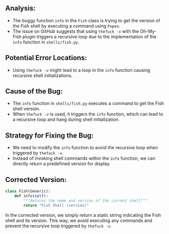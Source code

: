 ## Analysis:
- The buggy function `info` in the `Fish` class is trying to get the version of the Fish shell by executing a command using `Popen`.
- The issue on GitHub suggests that using `thefuck -v` with the Oh-My-Fish plugin triggers a recursive loop due to the implementation of the `info` function in `shells/fish.py`.

## Potential Error Locations:
- Using `thefuck -v` might lead to a loop in the `info` function causing recursive shell initializations.

## Cause of the Bug:
- The `info` function in `shells/fish.py` executes a command to get the Fish shell version.
- When `thefuck -v` is used, it triggers the `info` function, which can lead to a recursive loop and hang during shell initialization.

## Strategy for Fixing the Bug:
- We need to modify the `info` function to avoid the recursive loop when triggered by `thefuck -v`.
- Instead of invoking shell commands within the `info` function, we can directly return a predefined version for display. 

## Corrected Version:
```python
class Fish(Generic):
    def info(self):
        """Returns the name and version of the current shell"""
        return "Fish Shell (version)"
```

In the corrected version, we simply return a static string indicating the Fish shell and its version. This way, we avoid executing any commands and prevent the recursive loop triggered by `thefuck -v`.